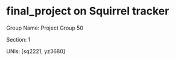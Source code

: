 # final_project on Squirrel tracker
Group Name:  Project Group 50

Section: 1

UNIs: [sq2221, yz3680]

